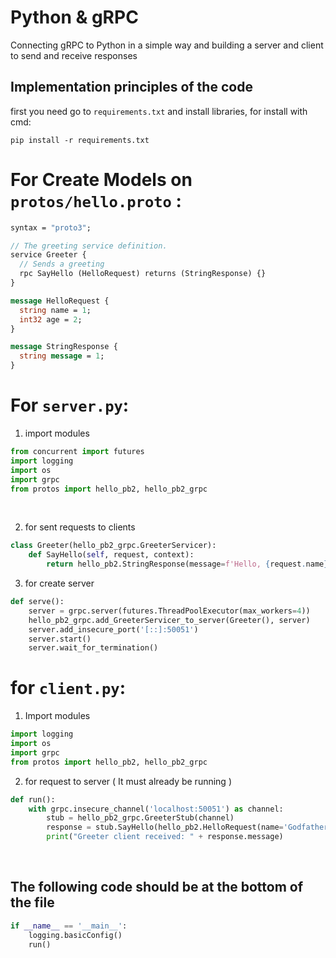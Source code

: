# Python & gRPC
Connecting gRPC to Python in a simple way and building a server and client to send and receive responses
<br>
## Implementation principles of the code
first you need go to `requirements.txt` and install libraries, for install with cmd:
```
pip install -r requirements.txt
```

# For Create Models on `protos/hello.proto` :

```proto
syntax = "proto3";

// The greeting service definition.
service Greeter {
  // Sends a greeting
  rpc SayHello (HelloRequest) returns (StringResponse) {}
}

message HelloRequest {
  string name = 1;
  int32 age = 2;
}

message StringResponse {
  string message = 1;
}
```

# For `server.py`:

1. import modules
```python
from concurrent import futures
import logging
import os
import grpc
from protos import hello_pb2, hello_pb2_grpc
```

<br>

2. for sent requests to clients

```python
class Greeter(hello_pb2_grpc.GreeterServicer):
    def SayHello(self, request, context):
        return hello_pb2.StringResponse(message=f'Hello, {request.name}! Your age is {request.age}')
```
3. for create server
   
```python
def serve():
    server = grpc.server(futures.ThreadPoolExecutor(max_workers=4))
    hello_pb2_grpc.add_GreeterServicer_to_server(Greeter(), server)
    server.add_insecure_port('[::]:50051')
    server.start()
    server.wait_for_termination()
```

# for `client.py`:

1. Import modules
```python
import logging
import os
import grpc
from protos import hello_pb2, hello_pb2_grpc
```
2. for request to server ( It must already be running )
```python
def run():
    with grpc.insecure_channel('localhost:50051') as channel:
        stub = hello_pb2_grpc.GreeterStub(channel)
        response = stub.SayHello(hello_pb2.HelloRequest(name='Godfather', age=30))
        print("Greeter client received: " + response.message)

```
<br>

## The following code should be at the bottom of the file

```python
if __name__ == '__main__':
    logging.basicConfig()
    run()
```

